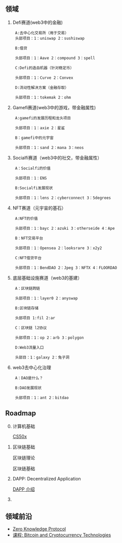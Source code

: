 ## 领域

1. Defi赛道(web3中的金融)

        A:去中心化交易所（用于交易）
        头部项目：1：uniswap 2：sushiswap

        B:借贷

        头部项目：1：Aave 2：compound 3：spell

        C:Defi的造血机器（针对稳定币）

        头部项目：1：Curve 2：Convex

        D:流动性解决方案（金融存取）

        头部项目：1：tokemak 2：ohm

2. Gamefi赛道(web3中的游戏，带金融属性)

        A:gamefi的发展历程和龙头项目

        头部项目：1：axie 2：星鲨

        B：gamefi中的元宇宙

        头部项目：1：sand 2：mana 3：neos

3. Socialfi赛道（web3中的社交，带金融属性）

        A：Socialfi的价值

        头部项目：1：ENS

        B:Socialfi发展现状

        头部项目：1：lens 2：cyberconnect 3：5degrees

4. NFT赛道（元宇宙的基石）

        A:NFT的价值

        头部项目：1：bayc 2：azuki 3：otherseide 4：Ape

        B：NFT交易平台

        头部项目：1：Opensea 2：looksrare 3：x2y2

        C:NFT借贷平台

        头部项目：1：BendDAO 2：Jpeg 3：NFTX 4：FLOORDAO

5. 底层基础设施赛道（web3的基建）

        A：区块链跨链

        头部项目：1：layer0 2：anyswap

        B:区块链存储

        头部项目 1:fil 2:ar

        C：区块链 l2协议

        头部项目：1：op 2：arb 3：polygon

        D:Web3流量入口

        头部目：1：galaxy 2：兔子洞

6. web3去中心化治理

        A：DAO是什么？

        B:DAO发展现状

        头部项目：1：ant 2：bitdao

## Roadmap

0. 计算机基础

    [CS50x](https://www.bilibili.com/video/BV1ER4y157uA/)

1. 区块链基础

    区块链理论

    区块链基础

2. DAPP: Decentralized Application

    [DAPP 介绍](https://ethereum.org/zh/developers/docs/dapps/)

3. 

## 领域前沿

- [Zero Knowledge Protocol](https://blog.chain.link/zero-knowledge-projects-zh/)
- [课程: Bitcoin and Cryptocurrency Technologies](https://cn.coursera.org/learn/cryptocurrency/home/module/1)
